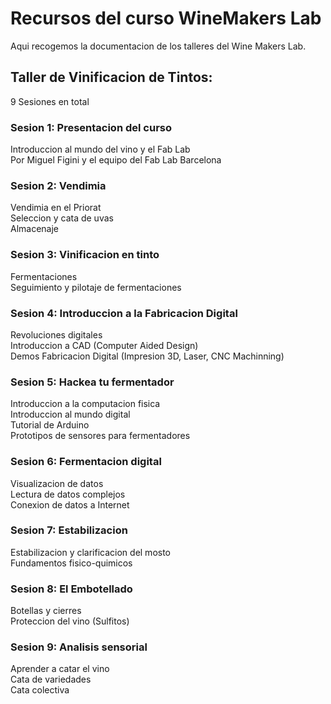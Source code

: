 # Recursos del curso WineMakers Lab

Aqui recogemos la documentacion de los talleres del Wine Makers Lab. 

## Taller de Vinificacion de Tintos: 
9 Sesiones en total

### Sesion 1: Presentacion del curso  
Introduccion al mundo del vino y el Fab Lab  
Por Miguel Figini y el equipo del Fab Lab Barcelona  

### Sesion 2: Vendimia  
Vendimia en el Priorat  
Seleccion y cata de uvas  
Almacenaje  

### Sesion 3: Vinificacion en tinto  
Fermentaciones  
Seguimiento y pilotaje de fermentaciones  

### Sesion 4: Introduccion a la Fabricacion Digital  
Revoluciones digitales  
Introduccion a CAD (Computer Aided Design)  
Demos Fabricacion Digital (Impresion 3D, Laser, CNC Machinning)   

### Sesion 5: Hackea tu fermentador  
Introduccion a la computacion fisica  
Introduccion al mundo digital  
Tutorial de Arduino  
Prototipos de sensores para fermentadores  

### Sesion 6: Fermentacion digital  
Visualizacion de datos  
Lectura de datos complejos  
Conexion de datos a Internet  

### Sesion 7: Estabilizacion  
Estabilizacion y clarificacion del mosto  
Fundamentos fisico-quimicos  

### Sesion 8: El Embotellado  
Botellas y cierres  
Proteccion del vino (Sulfitos)  

### Sesion 9: Analisis sensorial  
Aprender a catar el vino  
Cata de variedades  
Cata colectiva  


